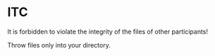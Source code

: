 # ITC
It is forbidden to violate the integrity of the files of other participants!

Throw files only into your directory.